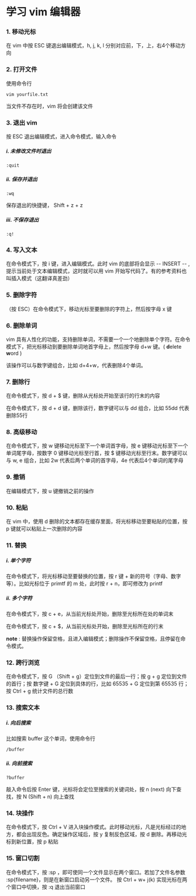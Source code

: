 # 学习 vim 编辑器

### 1. 移动光标

在 vim 中按 ESC 键退出编辑模式，h, j, k, l 分别对应前，下，上，右4个移动方向

### 2. 打开文件

使用命令行  

```
vim yourfile.txt
```

当文件不存在时，vim 将会创建该文件  

### 3. 退出 vim

按 ESC 退出编辑模式，进入命令模式，输入命令  

##### i. 未修改文件时退出 

```  
:quit
```

##### ii. 保存并退出

```
:wq
```
保存退出的快捷键， Shift + z + z  


##### iii. 不保存退出

```
:q!
```

### 4. 写入文本

在命令模式下，按 i 键，进入编辑模式。此时 vim 的底部将会显示 -- INSERT -- , 提示当前处于文本编辑模式，这时就可以用 vim 开始写代码了。有的参考资料也叫插入模式（这翻译真差劲）  

### 5. 删除字符

（按 ESC）在命令模式下，移动光标至要删除的字符上，然后按字母 x 键  

### 6. 删除单词

vim 具有人性化的功能，支持删除单词，不需要一个一个地删除单个字符。在命令模式下，把光标移动到要删除单词地首字母上，然后按字母 d+w 键。( **d**elete **w**ord )  

该操作可以与数字键组合，比如 d+4+w，代表删除4个单词。

### 7. 删除行

在命令模式下，按 d + $ 键，删除从光标处开始至该行的行末的内容  

在命令模式下，按 d + d 键，删除该行，数字键可以与 dd 组合，比如 55dd 代表删除55行  

### 8. 高级移动

在命令模式下，按 w 键移动光标至下一个单词首字母，按 e 键移动光标至下一个单词尾字母，按数字 0 键移动光标至行首，按 $ 键移动光标至行末。数字键可以与 w, e 组合，比如 2w 代表后两个单词的首字母，4e 代表后4个单词的尾字母

### 9. 撤销

在编辑模式下，按 u 键撤销之前的操作  

### 10. 粘贴

在 vim 中，使用 d 删除的文本都存在缓存里面，将光标移动至要粘贴的位置，按 p 键就可以粘贴上一次删除的内容

### 11. 替换

##### i. 单个字符

在命令模式下，将光标移动至要替换的位置，按 r 键 + 新的符号（字母、数字等）。比如光标位于 primtf 的 m 处，此时按 r + n，即可修改为 printf 

##### ii. 多个字符

在命令模式下，按 c + e，从当前光标处开始，删除至光标所在处的单词末  

在命令模式下，按 c + $，从当前光标处开始，删除至光标所在的行末  

**note** : 替换操作保留空格，且进入编辑模式；删除操作不保留空格，且停留在命令模式。

### 12. 跨行浏览

在命令模式下，按 G （Shift + g）定位到文件的最后一行；按 g + g 定位到文件的首行；按 数字键 + G 定位到具体的行，比如 65535 + G 定位到第 65535 行；按 Ctrl + g 统计文件的总行数

### 13. 搜索文本

##### i. 向后搜索

比如搜索 buffer 这个单词，使用命令行

```
/buffer
```

##### ii. 向前搜索

```
?buffer
```

敲入命令后按 Enter 键，光标将会定位至搜索的关键词处，按 n (next) 向下查找，按 N (Shift + n) 向上查找

### 14. 块操作

在命令模式下，按 Ctrl + V 进入块操作模式。此时移动光标，凡是光标经过的地方，都会出现反色。确定操作区域后，按 y 复制反色区域，按 d 删除。再移动光标到新位置，按 p 粘贴

### 15. 窗口切割

在命令模式下，按 :sp ，即可使同一个文件显示在两个窗口。若加了文件名参数 :sp{filename}，则是在新窗口启动另一个文件。 按 Ctrl + w+ j(k) 实现光标在两个窗口中切换，按 :q 退出当前窗口

